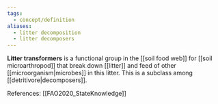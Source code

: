 ```yaml
---
tags:
  - concept/definition
aliases:
  - litter decomposition
  - litter decomposers
---
```

**Litter transformers** is a functional group in the [[soil food web]] for [[soil microarthropod]] that break down [[litter]] and feed of other [[microorganism|microbes]] in this litter. This is a subclass among [[detritivore|decomposers]].

References:
[[FAO2020_StateKnowledge]]